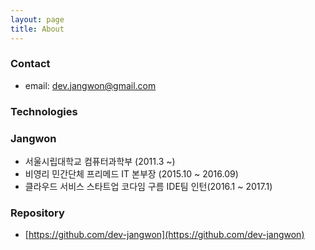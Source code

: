 ```yaml
---
layout: page
title: About
---
```


### Contact
  * email: dev.jangwon@gmail.com

### Technologies

### Jangwon

  * 서울시립대학교 컴퓨터과학부 (2011.3 ~)
  * 비영리 민간단체 프리메드 IT 본부장 (2015.10 ~ 2016.09)
  * 클라우드 서비스 스타트업 코다임 구름 IDE팀 인턴(2016.1 ~ 2017.1)

### Repository
  * [https://github.com/dev-jangwon](https://github.com/dev-jangwon)
